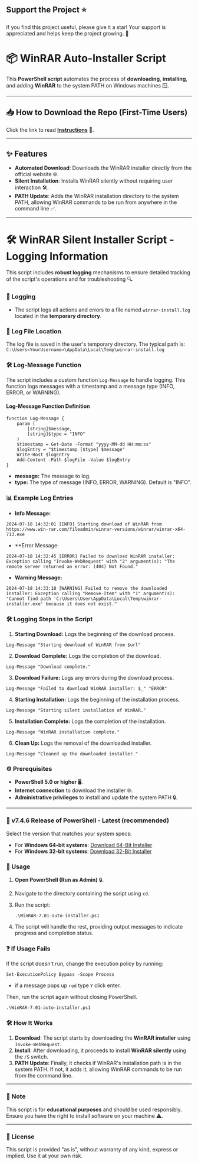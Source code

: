## Support the Project ⭐

If you find this project useful, please give it a star! Your support is appreciated and helps keep the project growing. 🌟


# 📦 WinRAR Auto-Installer Script

This **PowerShell script** automates the process of **downloading**, **installing**, and adding **WinRAR** to the system PATH on Windows machines 🪟.

---

## 📥 How to Download the Repo (First-Time Users)

Click the link to read [**Instructions**](https://www.gitprojects.fnbubbles420.org/how-to-download-repos) 📄.

---

## ✨ Features

- **Automated Download**: Downloads the WinRAR installer directly from the official website 🌐.
- **Silent Installation**: Installs WinRAR silently without requiring user interaction 🛠️.
- **PATH Update**: Adds the WinRAR installation directory to the system PATH, allowing WinRAR commands to be run from anywhere in the command line ✅.

---

# 🛠️ WinRAR Silent Installer Script - Logging Information

This script includes **robust logging** mechanisms to ensure detailed tracking of the script's operations and for troubleshooting 🔍.

### 📝 Logging

- The script logs all actions and errors to a file named `winrar-install.log` located in the **temporary directory**.

### 📁 Log File Location

The log file is saved in the user's temporary directory. The typical path is:
`C:\Users<YourUsername>\AppData\Local\Temp\winrar-install.log`

### 🛠️ Log-Message Function

The script includes a custom function `Log-Message` to handle logging. This function logs messages with a timestamp and a message type (INFO, ERROR, or WARNING).

#### Log-Message Function Definition

```
function Log-Message {
    param (
        [string]$message,
        [string]$type = "INFO"
    )
    $timestamp = Get-Date -Format "yyyy-MM-dd HH:mm:ss"
    $logEntry = "$timestamp [$type] $message"
    Write-Host $logEntry
    Add-Content -Path $logFile -Value $logEntry
}
```

- **message:** The message to log.
- **type:** The type of message (INFO, ERROR, WARNING). Default is "INFO".

### 📊 Example Log Entries

- **Info Message:**
```
2024-07-18 14:32:01 [INFO] Starting download of WinRAR from https://www.win-rar.com/fileadmin/winrar-versions/winrar/winrar-x64-713.exe
```

- **Error Message:
```
2024-07-18 14:32:45 [ERROR] Failed to download WinRAR installer: Exception calling "Invoke-WebRequest" with "2" argument(s): "The remote server returned an error: (404) Not Found."
```

- **Warning Message:**
```
2024-07-18 14:33:10 [WARNING] Failed to remove the downloaded installer: Exception calling "Remove-Item" with "1" argument(s): "Cannot find path 'C:\Users\User\AppData\Local\Temp\winrar-installer.exe' because it does not exist."
```

### 🛠️ Logging Steps in the Script

1. **Starting Download:** Logs the beginning of the download process.
```
Log-Message "Starting download of WinRAR from $url"
```

2. **Download Complete:** Logs the completion of the download.
```
Log-Message "Download complete."
```

3. **Download Failure:** Logs any errors during the download process.
```
Log-Message "Failed to download WinRAR installer: $_" "ERROR"
```

4. **Starting Installation:** Logs the beginning of the installation process.
```
Log-Message "Starting silent installation of WinRAR."
```

5. **Installation Complete:** Logs the completion of the installation.
```
Log-Message "WinRAR installation complete."
```

6. **Clean Up:** Logs the removal of the downloaded installer.
```
Log-Message "Cleaned up the downloaded installer."
```

### ⚙️ Prerequisites

- **PowerShell 5.0 or higher** 🖥️.
- **Internet connection** to download the installer 🌐.
- **Administrative privileges** to install and update the system PATH 🔒.

---

### 🔧 v7.4.6 Release of PowerShell - Latest (recommended)

Select the version that matches your system specs:

- For **Windows 64-bit systems**: [Download 64-Bit Installer](https://github.com/PowerShell/PowerShell/releases/download/v7.5.3/PowerShell-7.5.3-win-x64.msi)
- For **Windows 32-bit systems**: [Download 32-Bit Installer](https://github.com/PowerShell/PowerShell/releases/download/v7.5.3/PowerShell-7.5.3-win-x86.msi)

### 🚀 Usage

1. **Open PowerShell (Run as Admin)** 🔒.
2. Navigate to the directory containing the script using `cd`.
3. Run the script:

   ```
   .\WinRAR-7.01-auto-installer.ps1
   ```

4. The script will handle the rest, providing output messages to indicate progress and completion status.

### ❓ If Usage Fails

If the script doesn't run, change the execution policy by running:
```
Set-ExecutionPolicy Bypass -Scope Process
```
- if a message pops up `red` type `Y` click enter.

Then, run the script again without closing PowerShell.

   ```
   .\WinRAR-7.01-auto-installer.ps1
   ```

### 🛠️ How It Works

1. **Download**: The script starts by downloading the **WinRAR installer** using `Invoke-WebRequest`.
2. **Install**: After downloading, it proceeds to install **WinRAR silently** using the `/S` switch.
3. **PATH Update**: Finally, it checks if WinRAR's installation path is in the system PATH. If not, it adds it, allowing WinRAR commands to be run from the command line.

---

### 📝 Note

This script is for **educational purposes** and should be used responsibly. Ensure you have the right to install software on your machine ⚠️.

---

### 📜 License

This script is provided "as is", without warranty of any kind, express or implied. Use it at your own risk.

